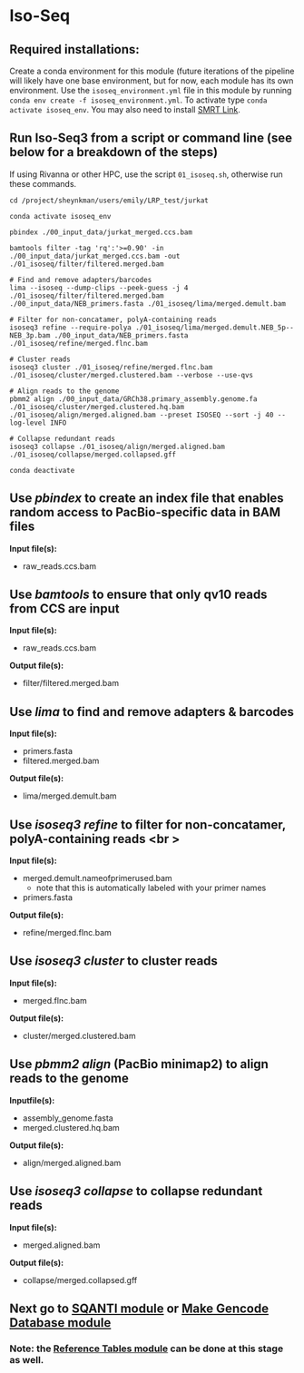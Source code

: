 # Iso-Seq 

## Required installations: <br />
Create a conda environment for this module (future iterations of the pipeline will likely have one base environment, but for now, each module has its own environment. Use the `isoseq_environment.yml` file in this module by running `conda env create -f isoseq_environment.yml`. To activate type `conda activate isoseq_env`. You may also need to install [SMRT Link](https://www.pacb.com/support/software-downloads/).

## Run Iso-Seq3 from a script or command line (see below for a breakdown of the steps) <br />
If using Rivanna or other HPC, use the script `01_isoseq.sh`, otherwise run these commands. <br />
```
cd /project/sheynkman/users/emily/LRP_test/jurkat

conda activate isoseq_env

pbindex ./00_input_data/jurkat_merged.ccs.bam

bamtools filter -tag 'rq':'>=0.90' -in ./00_input_data/jurkat_merged.ccs.bam -out ./01_isoseq/filter/filtered.merged.bam

# Find and remove adapters/barcodes
lima --isoseq --dump-clips --peek-guess -j 4 ./01_isoseq/filter/filtered.merged.bam ./00_input_data/NEB_primers.fasta ./01_isoseq/lima/merged.demult.bam

# Filter for non-concatamer, polyA-containing reads
isoseq3 refine --require-polya ./01_isoseq/lima/merged.demult.NEB_5p--NEB_3p.bam ./00_input_data/NEB_primers.fasta ./01_isoseq/refine/merged.flnc.bam

# Cluster reads
isoseq3 cluster ./01_isoseq/refine/merged.flnc.bam ./01_isoseq/cluster/merged.clustered.bam --verbose --use-qvs

# Align reads to the genome 
pbmm2 align ./00_input_data/GRCh38.primary_assembly.genome.fa ./01_isoseq/cluster/merged.clustered.hq.bam ./01_isoseq/align/merged.aligned.bam --preset ISOSEQ --sort -j 40 --log-level INFO

# Collapse redundant reads
isoseq3 collapse ./01_isoseq/align/merged.aligned.bam ./01_isoseq/collapse/merged.collapsed.gff

conda deactivate
```
## Use _pbindex_ to create an index file that enables random access to PacBio-specific data in BAM files <br />
__Input file(s):__ <br />
 - raw_reads.ccs.bam <br />

## Use _bamtools_ to ensure that only qv10 reads from CCS are input <br />
__Input file(s):__ <br />
 - raw_reads.ccs.bam <br />

__Output file(s):__ 
  - filter/filtered.merged.bam <br />

## Use _lima_ to find and remove adapters & barcodes <br />
__Input file(s):__ <br />
 - primers.fasta <br />
 - filtered.merged.bam <br />

__Output file(s):__ 
  - lima/merged.demult.bam <br />

## Use _isoseq3 refine_ to filter for non-concatamer, polyA-containing reads <br \>
  __Input file(s):__ <br />
  - merged.demult.nameofprimerused.bam <br />
     - note that this is automatically labeled with your primer names <br />
  - primers.fasta <br />

__Output file(s):__ <br />
- refine/merged.flnc.bam

## Use _isoseq3 cluster_ to cluster reads <br />
__Input file(s):__ <br />
- merged.flnc.bam

__Output file(s):__ <br />
- cluster/merged.clustered.bam <br />

## Use _pbmm2 align_ (PacBio minimap2) to align reads to the genome <br />
__Inputfile(s):__ <br />
- assembly_genome.fasta <br />
- merged.clustered.hq.bam <br />

__Output file(s):__ <br />
- align/merged.aligned.bam <br />

## Use _isoseq3 collapse_ to collapse redundant reads 
__Input file(s):__ <br />
- merged.aligned.bam

__Output file(s):__ <br />
- collapse/merged.collapsed.gff

## Next go to [SQANTI module](https://github.com/efwatts/LRP_Troubleshooting/tree/main/02_SQANTI) or [Make Gencode Database module](https://github.com/efwatts/LRP_Troubleshooting/tree/main/02_make_gencode_database)
### Note: the [Reference Tables  module](https://github.com/efwatts/LRP_Troubleshooting/tree/main/01_reference_tables) can be done at this stage as well. 

